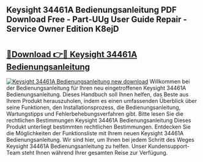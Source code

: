 ## Keysight 34461A Bedienungsanleitung PDF Download Free - Part-UUg User Guide Repair - Service Owner Edition K8ejD

# <h2><a href="http://df3muy5.blite.top/?on=Keysight+34461A+Bedienungsanleitung">🔗Download 👉🔴 Keysight 34461A Bedienungsanleitung</a></h2>

[![Keysight 34461A Bedienungsanleitung new download](https://i.imgur.com/lujVjoI.png)](http://df3muy5.blite.top/?on=Keysight+34461A+Bedienungsanleitung)
Willkommen bei der Bedienungsanleitung für Ihren neu eingetroffenen Keysight 34461A Bedienungsanleitung. Dieses Handbuch soll Ihnen helfen, das Beste aus Ihrem Produkt herauszuholen, indem es einen umfassenden Überblick über seine Funktionen, den Installationsprozess, die Bedienungsanleitung, Wartungstipps und Fehlerbehebungsverfahren gibt. Bitte lesen Sie die rechtlichen Bestimmungen Keysight 34461A Bedienungsanleitung Dieses Produkt unterliegt bestimmten rechtlichen Bestimmungen. Entdecken Sie die Möglichkeiten der Funktionsliste mit Ihrem neuen Keysight 34461A Bedienungsanleitung. Wir sind hier, um Ihnen bei jedem Schritt des Weges Keysight 34461A Bedienungsanleitung zu helfen. Unser Kundensupport-Team steht Ihnen während Ihrer gesamten Reise zur Verfügung.
